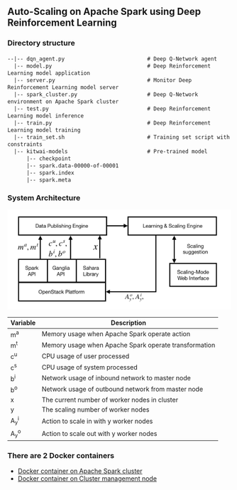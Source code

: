 ## Auto-Scaling on Apache Spark using Deep Reinforcement Learning

### Directory structure
```
--|-- dqn_agent.py                          # Deep Q-Network agent
  |-- model.py                              # Deep Reinforcement Learning model application
  |-- server.py                             # Monitor Deep Reinforcement Learning model server
  |-- spark_cluster.py                      # Deep Q-Network environment on Apache Spark cluster
  |-- test.py                               # Deep Reinforcement Learning model inference
  |-- train.py                              # Deep Reinforcement Learning model training
  |-- train_set.sh                          # Training set script with constraints
  |-- kitwai-models                         # Pre-trained model
      |-- checkpoint
      |-- spark.data-00000-of-00001
      |-- spark.index
      |-- spark.meta
```
### System Architecture
![System Architecture](/images/system_engine.png)

Variable | Description
-------- | -----------
m<sup>a</sup> | Memory usage when Apache Spark operate action
m<sup>t</sup> | Memory usage when Apache Spark operate transformation
c<sup>u</sup> | CPU usage of user processed
c<sup>s</sup> | CPU usage of system processed
b<sup>i</sup> | Network usage of inbound network to master node
b<sup>o</sup> | Network usage of outbound network from master node
x             | The current number of worker nodes in cluster
y             | The scaling number of worker nodes
A<sub>y</sub><sup>i</sup> | Action to scale in with y worker nodes
A<sub>y</sub><sup>o</sup> | Action to scale out with y worker nodes

### There are 2 Docker containers
* [Docker container on Apache Spark cluster](https://hub.docker.com/r/kundjanasith/kitwai_engine/)
* [Docker container on Cluster management node](https://hub.docker.com/r/kundjanasith/kitwai_webui/)